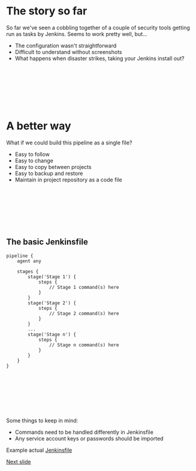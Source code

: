 # The story so far

So far we've seen a cobbling together of a couple of security tools getting run as tasks by Jenkins. Seems to work pretty well, but... 
* The configuration wasn't straightforward
* Difficult to understand without screenshots
* What happens when disaster strikes, taking your Jenkins install out?

<br />
<br />
<br />
<br />
<br />
<br />

# A better way

What if we could build this pipeline as a single file?
* Easy to follow
* Easy to change
* Easy to copy between projects
* Easy to backup and restore
* Maintain in project repository as a code file

<br />
<br />
<br />
<br />
<br />
<br />

## The basic Jenkinsfile
```
pipeline {
    agent any

    stages {
        stage('Stage 1') {
            steps {
                // Stage 1 command(s) here
            }
        }
        stage('Stage 2') {
            steps {
                // Stage 2 command(s) here
            }
        }
        ...
        stage('Stage n') {
            steps {
                // Stage n command(s) here
            }
        }
    }
}
```
<br />
<br />
<br />
<br />
<br />
<br />

Some things to keep in mind:
* Commands need to be handled differently in Jenkinsfile
* Any service account keys or passwords should be imported

Example actual [Jenkinsfile](https://github.com/xenloops/password-vault/blob/master/Jenkinsfile)

[Next slide](pipe_as_code_2.md)
